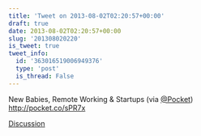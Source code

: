 ```yaml
---
title: 'Tweet on 2013-08-02T02:20:57+00:00'
draft: true
date: 2013-08-02T02:20:57+00:00
slug: '201308020220'
is_tweet: true
tweet_info:
  id: '363016519006949376'
  type: 'post'
  is_thread: False
---
```




New Babies, Remote Working &amp; Startups (via [@Pocket](https://x.com/Pocket)) <http://pocket.co/sPR7x>

[Discussion](https://x.com/sytelus/status/363016519006949376)
